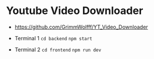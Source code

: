 # Youtube Video Downloader

- https://github.com/GrimmWolfff/YT_Video_Downloader

- Terminal 1
```cd backend```
```npm start```

- Terminal 2
```cd frontend```
```npm run dev```
